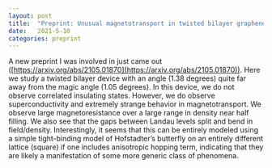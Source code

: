 ```yaml
---
layout: post
title:  "Preprint: Unusual magnetotransport in twisted bilayer graphene"
date:   2021-5-10
categories: preprint
---
```

A new preprint I was involved in just came out ([https://arxiv.org/abs/2105.01870](https://arxiv.org/abs/2105.01870)). Here we study a twisted bilayer device with an angle (1.38 degrees) quite far away from the magic angle (1.05 degrees). In this device, we do not observe correlated insulating states. However, we do observe superconductivity and extremely strange behavior in magnetotransport. We observe large magnetoresistance over a large range in density near half filling. We also see that the gaps between Landau levels split and bend in field/density. Interestingly, it seems that this can be entirely modeled using a simple tight-binding model of Hofstadter’s butterfly on an entirely different lattice (square) if one includes anisotropic hopping term, indicating that they are likely a manifestation of some more generic class of phenomena.